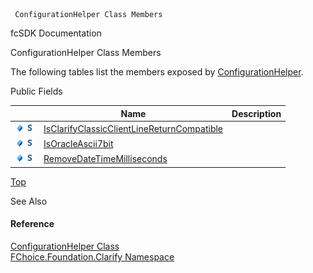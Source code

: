 ﻿     ConfigurationHelper Class Members                                                   

fcSDK Documentation

ConfigurationHelper Class Members

The following tables list the members exposed by [ConfigurationHelper](fcSDK~FChoice.Foundation.Clarify.ConfigurationHelper.md).

Public Fields

|   | Name | Description |
| --- | --- | --- |
| ![Public Field](dotnetimages/publicField.png)![static (Shared in Visual Basic)](dotnetimages/static.png) | [IsClarifyClassicClientLineReturnCompatible](fcSDK~FChoice.Foundation.Clarify.ConfigurationHelper~IsClarifyClassicClientLineReturnCompatible.md) |   |
| ![Public Field](dotnetimages/publicField.png)![static (Shared in Visual Basic)](dotnetimages/static.png) | [IsOracleAscii7bit](fcSDK~FChoice.Foundation.Clarify.ConfigurationHelper~IsOracleAscii7bit.md) |   |
| ![Public Field](dotnetimages/publicField.png)![static (Shared in Visual Basic)](dotnetimages/static.png) | [RemoveDateTimeMilliseconds](fcSDK~FChoice.Foundation.Clarify.ConfigurationHelper~RemoveDateTimeMilliseconds.md) |   |

[Top](#top)

See Also

#### Reference

[ConfigurationHelper Class](fcSDK~FChoice.Foundation.Clarify.ConfigurationHelper.md)  
[FChoice.Foundation.Clarify Namespace](fcSDK~FChoice.Foundation.Clarify_namespace.md)